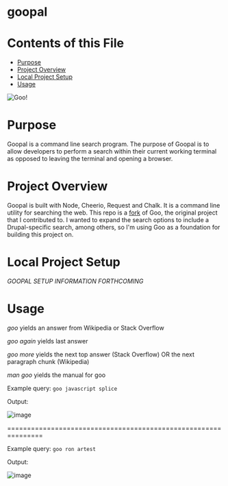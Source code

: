 # goopal

# Contents of this File

* [Purpose](#purpose)
* [Project Overview](#project-overview)
* [Local Project Setup](#local-project-setup)
* [Usage](#usage)


![Goo!](http://media2.giphy.com/media/FT0UFROtAbVEA/giphy.gif)


# Purpose

Goopal is a command line search program. The purpose of Goopal is to allow developers to perform a search within their current working terminal as opposed to leaving the terminal and opening a browser.

# Project Overview

Goopal is built with Node, Cheerio, Request and Chalk. It is a command line utility for searching the web. This repo is a [fork](https://github.com/alexanderbanks/goo) of Goo, the original project that I contributed to. I wanted to expand the search options to include a Drupal-specific search, among others, so I'm using Goo as a foundation for building this project on.

# Local Project Setup

_GOOPAL SETUP INFORMATION FORTHCOMING_

# Usage

_goo <query>_ yields an answer from Wikipedia or Stack Overflow

_goo again_ yields last answer

_goo more_ yields the next top answer (Stack Overflow) OR the next paragraph chunk (Wikipedia)

_man goo_ yields the manual for goo

Example query: `goo javascript splice`

Output:

![image](http://i.imgur.com/2S41NHz.png)

===============================================================

Example query: `goo ron artest`

Output:

![image](http://i.imgur.com/nmS3yss.png)

